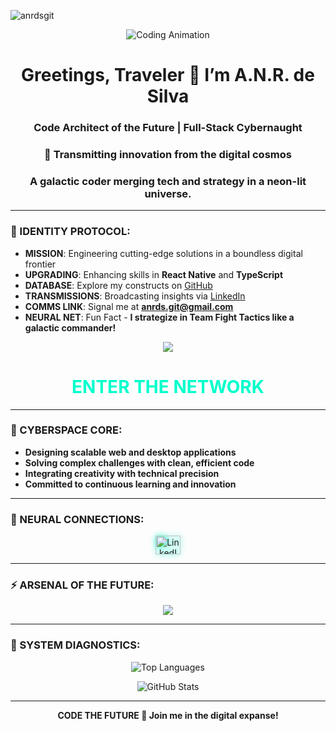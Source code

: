 <!-- Futuristic GitHub Profile for A.N.R. de Silva -->
<!-- Animation: Neon-lit coding GIF sets the sci-fi tone -->
<p align="left"> <img src="https://komarev.com/ghpvc/?username=anrdsgit&label=Profile%20views&color=0e75b6&style=flat" alt="anrdsgit" /> </p>
<p align="center">
  <img src="https://github.com/user-attachments/assets/9d08d7a6-eaa1-4742-87ed-cf70d50994a5" alt="Coding Animation"/>
</p>
  
<!-- Main Header: Cyberpunk-style greeting -->
<h1 align="center">Greetings, Traveler 👾 I’m A.N.R. de Silva</h1>
<h3 align="center">Code Architect of the Future | Full-Stack Cybernaught</h3>
<h3 align="center">🌌 Transmitting innovation from the digital cosmos</h3>
<h3 align="center">A galactic coder merging tech and strategy in a neon-lit universe.</h3>

---


<!-- About Section: Styled as a futuristic protocol -->
### 🔮 IDENTITY PROTOCOL:
- **MISSION**: Engineering cutting-edge solutions in a boundless digital frontier
- **UPGRADING**: Enhancing skills in **React Native** and **TypeScript**
- **DATABASE**: Explore my constructs on [GitHub](https://github.com/anrdsgit)
- **TRANSMISSIONS**: Broadcasting insights via [LinkedIn](https://linkedin.com/in/nipun-rasanjana-aa3393300)
- **COMMS LINK**: Signal me at **anrds.git@gmail.com**
- **NEURAL NET**: Fun Fact - **I strategize in Team Fight Tactics like a galactic commander!**

<!-- Profile Views: Renamed to "System Scans" for theme -->
<p align="center">
  <a href="https://visitcount.itsvg.in">
    <img src="https://visitcount.itsvg.in/api?id=anrdsgit&label=System%20Scans&color=6&pretty=false" />
  </a>
</p>

<!-- Call to Action: Neon-colored link -->
<h1 align="center">
  <a href="https://linkedin.com/in/nipun-rasanjana" target="_blank" style="text-decoration: none; color: #00ffcc;">ENTER THE NETWORK</a>
</h1>

---

<!-- Creative Section: Terminal-style code block -->
### 🌠 CYBERSPACE CORE:
- **Designing scalable web and desktop applications**
- **Solving complex challenges with clean, efficient code**
- **Integrating creativity with technical precision**
- **Committed to continuous learning and innovation**

---

<!-- Social Links: Glowing LinkedIn icon -->
### 🔗 NEURAL CONNECTIONS:
<p align="center">
  <a href="https://linkedin.com/in/nipun-rasanjana" target="_blank"><img src="https://raw.githubusercontent.com/rahuldkjain/github-profile-readme-generator/master/src/images/icons/Social/linked-in-alt.svg" alt="LinkedIn" height="30" width="40" style="filter: drop-shadow(0 0 5px #00ffcc);"/></a>
</p>

---

<!-- Skills: Dark-themed icons for a futuristic look -->
### ⚡️ ARSENAL OF THE FUTURE:
<p align="center">
  <a href="https://skillicons.dev">
    <img src="https://skillicons.dev/icons?i=html,css,js,react,nodejs,express,electron,mongodb,mysql,firebase,android,c,cpp,csharp,php,python,tailwind,bootstrap,postman,typescript,webpack&theme=dark&perline=10"/>
  </a>
</p>

---

<!-- Stats: Radical theme with neon accents -->
### 📡 SYSTEM DIAGNOSTICS:
<p align="center">
  <img src="https://github-readme-stats.vercel.app/api/top-langs/?username=anrdsgit&theme=radical&layout=compact&langs_count=10&hide_border=true&count_private=true&bg_color=0D1117&title_color=00ffcc&text_color=ffffff" alt="Top Languages">
</p>

<p align="center">
  <img src="https://github-readme-stats.vercel.app/api?username=anrdsgit&theme=radical&show_icons=true&hide_border=true&count_private=true&bg_color=0D1117&title_color=00ffcc&text_color=ffffff&icon_color=00ffcc" alt="GitHub Stats">
</p>

---

<!-- Footer: Inspirational sci-fi closing -->
<div align="center">
  <strong>CODE THE FUTURE 🌃 Join me in the digital expanse!</strong>
</div>

<!-- INSTRUCTIONS: 
   1. Save this as README.md in a repo named 'anrdsgit' (your username).
   2. Replace 'anrdsgit' if your GitHub username differs.
   3. Customize the GIF or colors (#00ffcc) as desired.
   4. Add more social links in 'NEURAL CONNECTIONS' if needed.
-->
